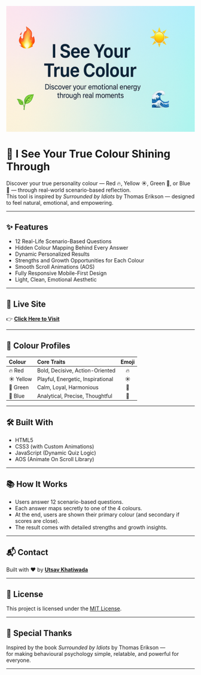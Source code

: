 ![I See Your True Colour](assets/banner.png)

# 🎨 I See Your True Colour Shining Through

Discover your true personality colour — Red 🔥, Yellow ☀️, Green 🌿, or Blue 🌊 — through real-world scenario-based reflection.  
This tool is inspired by *Surrounded by Idiots* by Thomas Erikson — designed to feel natural, emotional, and empowering.

---

## ✨ Features

- 12 Real-Life Scenario-Based Questions
- Hidden Colour Mapping Behind Every Answer
- Dynamic Personalized Results
- Strengths and Growth Opportunities for Each Colour
- Smooth Scroll Animations (AOS)
- Fully Responsive Mobile-First Design
- Light, Clean, Emotional Aesthetic

---

## 🚀 Live Site

👉 [**Click Here to Visit**](https://utsavkth.github.io/I-See-Your-True-Colour/index.html)

---

## 🎨 Colour Profiles

| Colour | Core Traits | Emoji |
|:---|:---|:---:|
| 🔥 Red | Bold, Decisive, Action-Oriented | 🔥 |
| ☀️ Yellow | Playful, Energetic, Inspirational | ☀️ |
| 🌿 Green | Calm, Loyal, Harmonious | 🌿 |
| 🌊 Blue | Analytical, Precise, Thoughtful | 🌊 |

---

## 🛠 Built With

- HTML5
- CSS3 (with Custom Animations)
- JavaScript (Dynamic Quiz Logic)
- AOS (Animate On Scroll Library)

---

## 📚 How It Works

- Users answer 12 scenario-based questions.
- Each answer maps secretly to one of the 4 colours.
- At the end, users are shown their primary colour (and secondary if scores are close).
- The result comes with detailed strengths and growth insights.

---

## 📬 Contact

Built with ❤️ by [**Utsav Khatiwada**](https://github.com/utsavkth)

---

## 📜 License

This project is licensed under the [MIT License](LICENSE).

---

## 🌟 Special Thanks

Inspired by the book *Surrounded by Idiots* by Thomas Erikson —  
for making behavioural psychology simple, relatable, and powerful for everyone.

---

